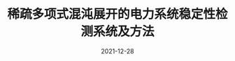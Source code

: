 ---
title: "稀疏多项式混沌展开的电力系统稳定性检测系统及方法"
date: 2021-12-28
permalink: /patents/2021-12-28-CN110456188B/
owner: "严正, 陈嘉梁, <b>徐潇源</b>, 唐俊刺, 李铁, 苏安龙, 陈晓东, 姜枫, 李典阳, 曾辉, 孙文涛, 张宇时, 许小鹏, 李学斌, 冯占稳"
organization: "上海交通大学, 国网辽宁省电力有限公司, 国网辽宁省电力有限公司电力科学研究院, 国家电网有限公司"
number: "CN110456188B"
patent_link: "https://kns.cnki.net/kcms/detail/detail.aspx?dbcode=SCPD&dbname=SCPD202102&filename=CN110456188B&uniplatform=NZKPT&v=goqt5A_ZLwJkzf3Sq9Vna9YBv0nYnbERgnH7bakJvuaHsHqSKdk7qKbCt7Dg7rhd"
---